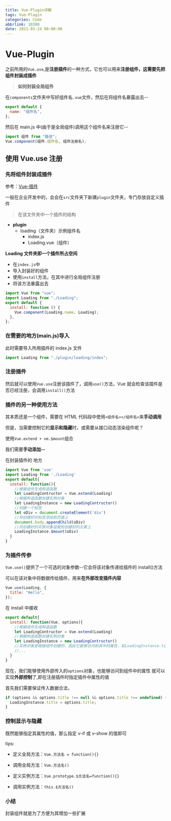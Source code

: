 ```yaml
---
title: Vue-Plugin详解
tags: Vue-Plugin
categories: Code
abbrlink: 10380
date: 2021-03-24 00:00:00
---
```



# Vue-Plugin

之前所用的`Vue.use`,是**注册插件**的一种方式，它也可以用来**注册组件，**这需要**先把组件封装成插件**

<!-- more -->

> **如何封装全局组件**

在`components`文件夹中写好组件名`.vue`文件，然后在将组件名暴露出去--

```javascript
export default {
  name: "组件名",
};
```

然后在 main.js 中(由于是全局组件)调用这个组件名来注册它--

```javascript
import 组件 from "路径";
Vue.component(组件.组件名, 组件注册名);
```

## 使用 Vue.use 注册

### 先将组件封装成插件

参考：[Vue-插件](https://cn.vuejs.org/v2/guide/plugins.html#ad?fileGuid=qxHW6DdrqXyHpyJg)

一般在企业开发中的，会会在`src`文件夹下新建`plugin`文件夹，专门存放自定义插件

> 在该文件夹中一个插件的结构

- **plugin**
  - loading（文件夹）示例组件名
    - index.js
    - Loading.vue（组件）

**Loading 文件夹即一个插件所占空间**

- 在`index.js`中
- 导入封装好的组件
- 使用`install`方法，在其中进行全局组件注册
- 将该方法暴露出去

```javascript
import Vue from "vue";
import Loading from "./Loading";
export default {
  install: function () {
    Vue.component(Loading.name, Loading);
  },
};
```

### 在需要的地方(main.js)导入

此时需要导入所用插件的 index.js 文件

```javascript
import Loading from "./plugin/loading/index";
```

### 注册插件

然后就可以使用`Vue.use`注册该插件了，调用`use()`方法，Vue 就会检查该插件是否已经注册，会调用`install()`方法

### 插件的另一种使用方法

其本质还是一个组件，需要在 HTML 代码段中使用`<组件名></组件名>`来**手动调用**

但是，当需要控制它的**显示和隐藏**时，或需要从接口动态渲染组件呢？

使用`Vue.extend + vm.$mount`组合

我们需要**手动添加--**

在封装插件的 地方

```javascript
import Vue from 'vue'
import Loading from './Loading'
export default{
  install: function(){
  ​  //根据组件生成构造函数
    let LoadingContructor = Vue.extend(Loading)
    //根据构造函数创建实例对象
    let LoadingInstance = new LoadingContructor()
    //创建一个标签
    let oDiv = document.createElement('div')
    //将创建好的标签添加到页面上
    document.body.appendChild(oDiv)
    //将创建好的实例对象挂载到创建好的元素上
    LoadingInstance.$mount(oDiv)
  }
}
```

### 为插件传参

`Vue.use()`提供了一个可选的对象参数--它会将该对象传递给插件的 install()方法

可以在该对象中将数据传给插件，用来**在外部改变插件内容**

```javascript
Vue.use(Loading, {
  title: "Hello",
});
```

在 install 中接收

```javascript
export default{
  install: function(Vue, options){
  ​  //根据组件生成构造函数
    let LoadingContructor = Vue.extend(Loading)
    //根据构造函数创建实例对象
    let LoadingInstance = new LoadingContructor()
    //实例对象是根据组件创建的，因此它能够访问到其中的属性，如LoadingInstance.title
    //...
  }
}
```

现在，我们能够使用外部传入的`options`对象，也能够访问到组件中的属性
就可以实现**外部控制**了,即在注册插件时指定插件中属性的值

首先我们需要保证传入数据合法，

```javascript
if (options && options.title !== null && options.title !== undefined) {
  LoadingInstance.title = options.title;
}
```

### 控制显示与隐藏

既然能够指定其属性的值，那么指定 v-if 或 v-show 的值即可

tips:

- 定义全局方法：`Vue.方法名 = function(){}`
- 调用全局方法：`Vue.方法名()`

- 定义实例方法：`Vue.prototype.$方法名=function(){}`
- 调用实例方法：`this.$方法名()`

### 小结

封装组件就是为了方便为其增加一些扩展
